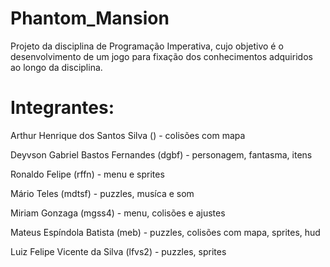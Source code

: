 # Phantom_Mansion
Projeto da disciplina de Programação Imperativa, cujo objetivo é o desenvolvimento de um jogo para fixação dos conhecimentos adquiridos ao longo da disciplina.


# Integrantes:
Arthur Henrique dos Santos Silva () - colisões com mapa

Deyvson Gabriel Bastos Fernandes (dgbf) - personagem, fantasma, itens 

Ronaldo Felipe (rffn) - menu e sprites

Mário Teles (mdtsf) - puzzles, musíca e som

Miriam Gonzaga (mgss4) - menu, colisões e ajustes

Mateus Espíndola Batista (meb) - puzzles, colisões com mapa, sprites, hud

Luiz Felipe Vicente da Silva (lfvs2) - puzzles, sprites


